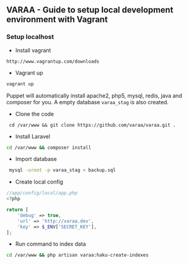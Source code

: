 ## VARAA - Guide to setup local development environment with Vagrant


### Setup localhost
* Install vagrant

```
http://www.vagrantup.com/downloads
```

* Vagrant up

```bash
vagrant up
```

Puppet will automatically install apache2, php5, mysql, redis, java and composer for you. A empty database `varaa_stag` is also created.

* Clone the code

```
 cd /var/www && git clone https://github.com/varaa/varaa.git .
```

* Install Laravel

```bash
cd /var/www && composer install
```

* Import database

```bash
 mysql -uroot -p varaa_stag < backup.sql
```

* Create local config

```php
//app/config/local/app.php
<?php

return [
    'debug' => true,
    'url' => 'http://varaa.dev',
    'key' => $_ENV['SECRET_KEY'],
];
```

* Run command to index data

```bash
cd /var/www && php artisan varaa:haku-create-indexes
```
